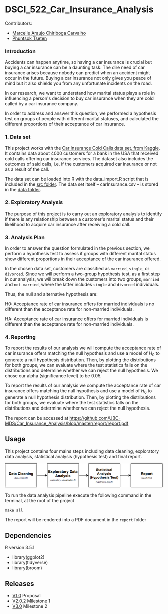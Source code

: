 # DSCI_522_Car_Insurance_Analysis


Contributors:

- [Marcelle Araujo Chiriboga Carvalho](http://github.ubc.ca/mchirib)
- [Phuntsok Tseten](http://github.ubc.ca/ptseten)


### Introduction

Accidents can happen anytime, so having a car insurance is crucial but buying a car insurance can be a daunting task. The dire need of car insurance arises because nobody can predict when an accident might occur in the future. Buying a car insurance not only gives you peace of mind but it also shields you from any unfortunate incidents on the road.

In our research, we want to understand how marital status plays a role in influencing a person's decision to buy car insurance when they are cold called by a car insurance company.

In order to address and answer this question, we performed a hypothesis test on groups of people with different marital statuses, and calculated the different proportions of their acceptance of car insurance.

### 1. Data set

This project works with the [Car Insurance Cold Calls data set, from Kaggle](https://www.kaggle.com/kondla/carinsurance#carInsurance_test.csv). It contains data about 4000 customers for a bank in the USA that received cold calls offering car insurance services. The dataset also includes the outcomes of said calls, i.e. if the customers acquired car insurance or not as a result of the call.

The data set can be loaded into R with the data_import.R script that is included in the [src folder](/src). The data set itself – carInsurance.csv – is stored in the [data folder](/data).

### 2. Exploratory Analysis

The purpose of this project is to carry out an exploratory analysis to identify if there is any relationship between a customer's marital status and their likelihood to acquire car insurance after receiving a cold call.

### 3. Analysis Plan

In order to answer the question formulated in the previous section, we perform a hypothesis test to assess if groups with different marital status show different proportions in their acceptance of the car insurance offered.

In the chosen data set, customers are classified as `married`, `single`, or `divorced`. Since we will perform a two-group hypothesis test, as a first step in our analysis, we will break down the customers into two groups, `married` and `not-married`, where the latter includes `single` and `divorced` individuals.

Thus, the null and alternative hypothesis are:

H0: Acceptance rate of car insurance offers for married individuals is no different than the acceptance rate for non-married individuals.

HA: Acceptance rate of car insurance offers for married individuals is different than the acceptance rate for non-married individuals.

### 4. Reporting

To  report the results of our analysis we will compute the acceptance rate of car insurance offers matching the null hypothesis and use a model of $H_0$ to generate a null hypothesis distribution. Then, by plotting the distributions for both groups, we can evaluate where the test statistics falls on the distributions and determine whether we can reject the null hypothesis. We chose our alpha (significance level) to be 0.05.

To report the results of our analysis we compute the acceptance rate of car insurance offers matching the null hypothesis and use a model of $H_0$ to generate a null hypothesis distribution. Then, by plotting the distributions for both groups, we evaluate where the test statistics falls on the distributions and determine whether we can reject the null hypothesis.

The report can be accessed at https://github.com/UBC-MDS/Car_Insurance_Analysis/blob/master/report/report.pdf

## Usage

This project contains four mains steps including data cleaning, exploratory data analysis, statistical analysis (hypothesis test) and final report.

![](fig/Flowchart.png)

To run the data analysis pipeline execute the following command in the terminal, at the root of the project

```
make all
```

The report will be rendered into a PDF document in the `report` folder

## Dependencies

R version 3.5.1

- library(ggplot2)
- library(tidyverse)
- library(broom)


## Releases
 - [V1.0](https://github.com/UBC-MDS/Car_Insurance_Analysis/releases/tag/v1.0) Proposal
 - [V2.0.2](https://github.com/UBC-MDS/Car_Insurance_Analysis/releases/tag/v2.0.2) Milestone 1
 - [V3.0](https://github.com/UBC-MDS/Car_Insurance_Analysis/releases/tag/v3.0) Milestone 2
